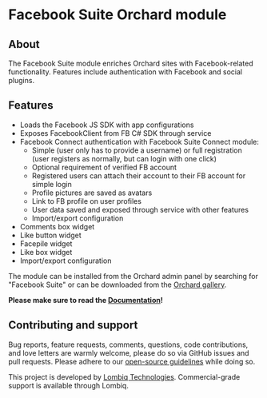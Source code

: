 # Facebook Suite Orchard module



## About

The Facebook Suite module enriches Orchard sites with Facebook-related functionality. Features include authentication with Facebook and social plugins.


## Features

- Loads the Facebook JS SDK with app configurations
- Exposes FacebookClient from FB C# SDK through service
- Facebook Connect authentication with Facebook Suite Connect module:
	- Simple (user only has to provide a username) or full registration (user registers as normally, but can login with one click)
	- Optional requirement of verified FB account
	- Registered users can attach their account to their FB account for simple login
	- Profile pictures are saved as avatars
	- Link to FB profile on user profiles
	- User data saved and exposed through service with other features
	- Import/export configuration
- Comments box widget
- Like button widget
- Facepile widget
- Like box widget
- Import/export configuration

The module can be installed from the Orchard admin panel by searching for "Facebook Suite" or can be downloaded from the [Orchard gallery](http://gallery.orchardproject.net/List/Modules/Orchard.Module.Piedone.Facebook.Suite).

**Please make sure to read the [Documentation](Docs/Documentation.md)!**


## Contributing and support

Bug reports, feature requests, comments, questions, code contributions, and love letters are warmly welcome, please do so via GitHub issues and pull requests. Please adhere to our [open-source guidelines](https://lombiq.com/open-source-guidelines) while doing so.

This project is developed by [Lombiq Technologies](https://lombiq.com/). Commercial-grade support is available through Lombiq.